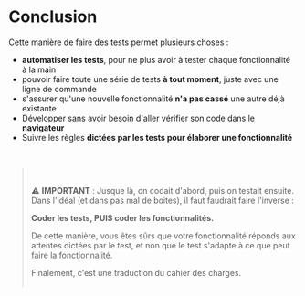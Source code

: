 # Conclusion
Cette manière de faire des tests permet plusieurs choses :
- **automatiser les tests**, pour ne plus avoir à tester chaque fonctionnalité à la main
- pouvoir faire toute une série de tests **à tout moment**, juste avec une ligne de commande
- s'assurer qu'une nouvelle fonctionnalité **n'a pas cassé** une autre déjà existante
- Développer sans avoir besoin d'aller vérifier son code dans le **navigateur**
- Suivre les règles **dictées par les tests pour élaborer une fonctionnalité**

<br>

> <br>
> 
> ⚠️ **IMPORTANT** : Jusque là, on codait d'abord, puis on testait ensuite. Dans l'idéal (et dans pas mal de boites), il faut faudrait faire l'inverse : 
>
> **Coder les tests, PUIS coder les fonctionnalités.**
>
> De cette manière, vous êtes sûrs que votre fonctionnalité réponds aux attentes dictées par le test, et non que le test s'adapte à ce que peut faire la fonctionnalité.
>
> Finalement, c'est une traduction du cahier des charges.
> <br>
> <br>

